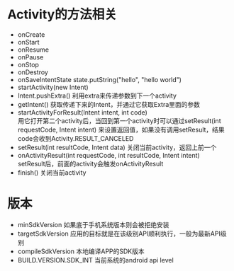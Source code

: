 # Activity的方法相关
  
  - onCreate
  - onStart
  - onResume
  - onPause
  - onStop
  - onDestroy
  - onSaveIntentState         state.putString("hello", "hello world")
  - startActivity(new Intent)
  - Intent.pushExtra()         利用extra来传递参数到下一个activity
  - getIntent()                获取传递下来的Intent，并通过它获取Extra里面的参数
  - startActivityForResult(Intent intent, int code)  
    用它打开第二个activity后，当回到第一个activity时可以通过setResult(int requestCode, Intent intent)
    来设置返回值，如果没有调用setResult，结果code会收到Activity.RESULT_CANCELED        
  - setResult(int resultCode, Intent data)    关闭当前activity，返回上前一个
  - onActivityResult(int requestCode, int resultCode, Intent intent)  
    setResult后，前面的activity会触发onActivityResult
  - finish()                    关闭当前activity
  
  
 # 版本
  - minSdkVersion                 如果底于手机系统版本则会被拒绝安装
  - targetSdkVersion              应用的目标就是在该级别API顺利执行，一般为最新API级别
  - compileSdkVersion             本地编译APP的SDK版本
  - BUILD.VERSION.SDK_INT         当前系统的android api level